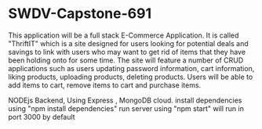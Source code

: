 # SWDV-Capstone-691
This application will be a full stack E-Commerce Application.  It is called "ThriftIT" which is a site designed for users looking for potential deals and savings to link with users who may want to get rid of items that they have been holding onto for some time. The site will feature a number of CRUD applications such as users updating password information, cart information, liking products, uploading products, deleting products. Users will be able to add items to cart, remove items to cart and purchase items.


NODEjs Backend, Using Express , MongoDB cloud.
install dependencies using "npm install dependencies"
run server using "npm start"
will run in port 3000 by default
